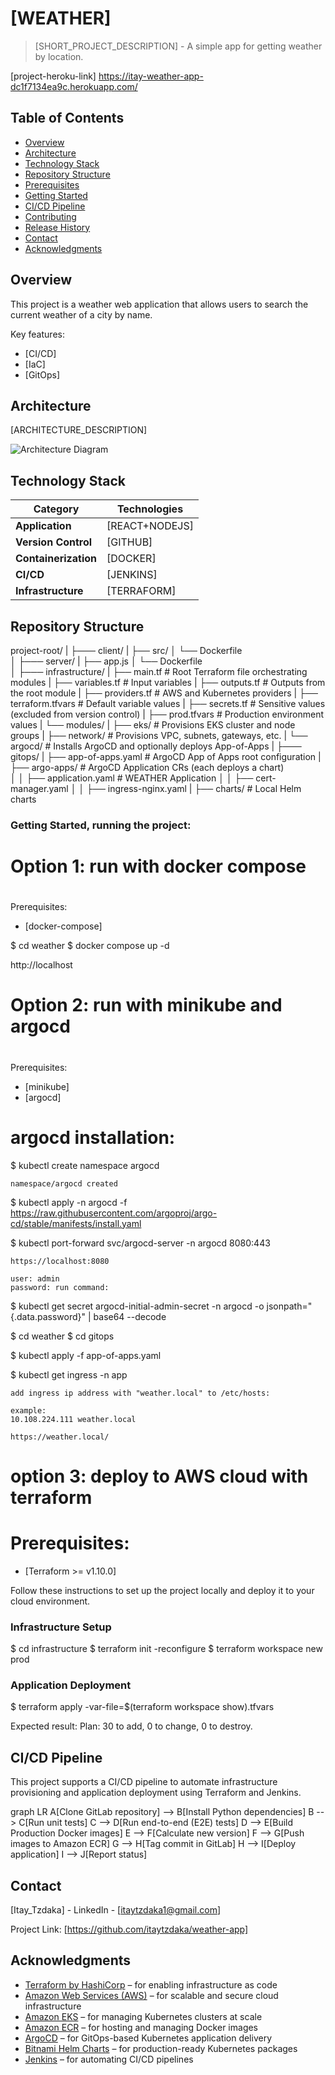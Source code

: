 
# [WEATHER]

> [SHORT_PROJECT_DESCRIPTION] - A simple app for getting weather by location.


[project-heroku-link]
https://itay-weather-app-dc1f7134ea9c.herokuapp.com/


## Table of Contents

- [Overview](#overview)
- [Architecture](#architecture)
- [Technology Stack](#technology-stack)
- [Repository Structure](#repository-structure)
- [Prerequisites](#prerequisites)
- [Getting Started](#getting-started)
- [CI/CD Pipeline](#cicd-pipeline)
- [Contributing](#contributing)
- [Release History](#release-history)
- [Contact](#contact)
- [Acknowledgments](#acknowledgments)

## Overview

This project is a weather web application that allows users to search the current weather of a city by name.

Key features:

- [CI/CD]
- [IaC]
- [GitOps]

## Architecture

[ARCHITECTURE_DESCRIPTION]

![Architecture Diagram](images/architecture_diagram.png)

## Technology Stack

| Category             | Technologies   |
| -------------------- | -------------- |
| **Application**      | [REACT+NODEJS] |
| **Version Control**  | [GITHUB]       |
| **Containerization** | [DOCKER]       |
| **CI/CD**            | [JENKINS]      |
| **Infrastructure**   | [TERRAFORM]    |


## Repository Structure


project-root/
|
├─── client/
|    ├── src/
│    └── Dockerfile              
│
├─── server/
|    ├── app.js
│    └── Dockerfile              
│
├─── infrastructure/
|    ├── main.tf                 # Root Terraform file orchestrating modules
|    ├── variables.tf            # Input variables
|    ├── outputs.tf              # Outputs from the root module
|    ├── providers.tf            # AWS and Kubernetes providers
|    ├── terraform.tfvars        # Default variable values
|    ├── secrets.tf              # Sensitive values (excluded from version control)
|    ├── prod.tfvars             # Production environment values
|    └── modules/
|       ├── eks/                 # Provisions EKS cluster and node groups
|       ├── network/             # Provisions VPC, subnets, gateways, etc.
|       └── argocd/              # Installs ArgoCD and optionally deploys App-of-Apps
|
├─── gitops/
|    ├── app-of-apps.yaml        # ArgoCD App of Apps root configuration
|    ├── argo-apps/              # ArgoCD Application CRs (each deploys a chart)               
│    │  ├── application.yaml     # WEATHER Application
│    │  ├── cert-manager.yaml
│    │  ├── ingress-nginx.yaml
|    ├── charts/                 # Local Helm charts




### Getting Started, running the project:



# ##################################################
#     Option 1: run with docker compose            #
# ##################################################


Prerequisites:

- [docker-compose]

$ cd weather
$ docker compose up -d

http://localhost


# ##################################################
#     Option 2: run with minikube and argocd       #
# ##################################################

Prerequisites:

- [minikube]
- [argocd]

# argocd installation:

$ kubectl create namespace argocd
    
    namespace/argocd created

$ kubectl apply -n argocd -f https://raw.githubusercontent.com/argoproj/argo-cd/stable/manifests/install.yaml


$ kubectl port-forward svc/argocd-server -n argocd 8080:443

    https://localhost:8080

    user: admin
    password: run command:

$ kubectl get secret argocd-initial-admin-secret -n argocd -o jsonpath="{.data.password}" | base64 --decode


$ cd weather
$ cd gitops

$ kubectl apply -f app-of-apps.yaml

$ kubectl get ingress -n app

    add ingress ip address with "weather.local" to /etc/hosts:

    example: 
    10.108.224.111 weather.local

    https://weather.local/


# ########################################################
#     option 3: deploy to AWS cloud with terraform       #
# ########################################################


# Prerequisites:

- [Terraform >= v1.10.0]

Follow these instructions to set up the project locally and deploy it to your cloud environment.

### Infrastructure Setup

$ cd infrastructure
$ terraform init -reconfigure
$ terraform workspace new prod

### Application Deployment

$ terraform apply -var-file=$(terraform workspace show).tfvars

Expected result: Plan: 30 to add, 0 to change, 0 to destroy.

## CI/CD Pipeline

This project supports a CI/CD pipeline to automate infrastructure provisioning and application deployment using Terraform and Jenkins.


graph LR
    A[Clone GitLab repository] --> B[Install Python dependencies]
    B --> C[Run unit tests]
    C --> D[Run end-to-end (E2E) tests]
    D --> E[Build Production Docker images]
    E --> F[Calculate new version]
    F --> G[Push images to Amazon ECR]
    G --> H[Tag commit in GitLab]
    H --> I[Deploy application]
    I --> J[Report status]


## Contact

[Itay_Tzdaka] - LinkedIn - [itaytzdaka1@gmail.com]

Project Link: [https://github.com/itaytzdaka/weather-app]

## Acknowledgments

- [Terraform by HashiCorp](https://www.terraform.io/) – for enabling infrastructure as code
- [Amazon Web Services (AWS)](https://aws.amazon.com/) – for scalable and secure cloud infrastructure
- [Amazon EKS](https://aws.amazon.com/eks/) – for managing Kubernetes clusters at scale
- [Amazon ECR](https://aws.amazon.com/ecr/) – for hosting and managing Docker images
- [ArgoCD](https://argo-cd.readthedocs.io/) – for GitOps-based Kubernetes application delivery
- [Bitnami Helm Charts](https://bitnami.com/stacks/helm) – for production-ready Kubernetes packages
- [Jenkins](https://www.jenkins.io/) – for automating CI/CD pipelines